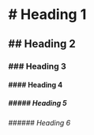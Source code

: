 # # Heading 1

## ## Heading 2

### ### Heading 3

#### #### Heading 4

##### ##### Heading 5

###### ###### Heading 6
